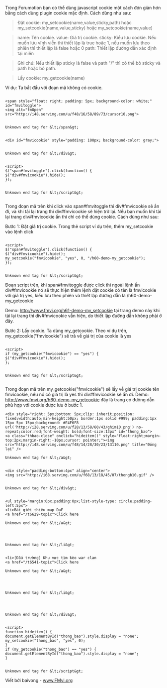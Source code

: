 Trong Forumotion bạn có thể dùng javascript cookie một cách đơn giản hơn bằng cách dùng plugin cookie mặc định. Cách dùng như sau:

> Đặt cookie: my\_setcookie(name,value,sticky,path) hoặc my\_setcookie(name,value,sticky) hoặc my\_setcookie(name,value)

> name: Tên cookie.
> value: Giá trị cookie.
> sticky: Kiểu lưu cookie. Nếu muốn lưu vĩnh viễn thì thiết lập là true hoặc 1, nếu muốn lưu theo phiên thì thiết lập là false hoặc 0
> path: Thiết lập đường dẫn xác định tại miền

> Ghi chú: Nếu thiết lập sticky là false và path "/" thì có thể bỏ sticky và path hoặc bỏ path.

> Lấy cookie: my\_getcookie(name)




Ví dụ: Ta bắt đầu với đoạn mã không có cookie.

```

<span style="float: right; padding: 5px; background-color: white;" id="fmvitoggle">
<img alt="fmOpen" src="http://i48.servimg.com/u/f48/16/58/89/73/cursor10.png">


Unknown end tag for &lt;/span&gt;


<div id="fmvicookie" style="padding: 100px; background-color: gray;">


Unknown end tag for &lt;/div&gt;


<script>
$("span#fmvitoggle").click(function() {
$("div#fmvicookie").hide();
});


Unknown end tag for &lt;/script&gt;


```


Trong đoạn mã trên khi click vào span#fmvitoggle thì div#fmvicookie sẽ ẩn đi, và khi tải lại trang thì div#fmvicookie sẽ hiện trở lại.
Nếu bạn muốn khi tải lại trang div#fmvicookie ẩn thì chỉ có thể dùng cookie. Cách dùng như sau:

Bước 1: Đặt giá trị cookie. Trong thẻ script ví dụ trên, thêm my\_setcookie vào lệnh click

```

<script>
$("span#fmvitoggle").click(function() {
$("div#fmvicookie").hide();
my_setcookie("fmvicookie", "yes", 0, "/h60-demo-my_getcookie");
});


Unknown end tag for &lt;/script&gt;

```



Đoạn script trên, khi span#fmvitoggle được click thì ngoài lệnh ẩn div#fmvicookie nó sẽ thực hiện thêm lệnh đặt cookie có tên là fmvicookie với giá trị yes, kiểu lưu theo phiên và thiết lập đường dẫn là /h60-demo-my\_getcookie

Demo:    http://www.fmvi.org/h61-demo-my_setcookie tại trang demo này khi tải lại trang thì div#fmvicookie vẫn hiện, do thiết lập đường dẫn không phải ở đây.


Bước 2: Lấy cookie. Ta dùng my\_getcookie. Theo ví dụ trên, my\_getcookie("fmvicookie") sẽ trả về giá trị của cookie là yes

```

<script>
if (my_getcookie("fmvicookie") == "yes") {
$("div#fmvicookie").hide();
};


Unknown end tag for &lt;/script&gt;


```


Trong đoạn mã trên my\_getcookie("fmvicookie") sẽ lấy về giá trị cookie tên fmvicookie, nếu nó có giá trị là yes thì div#fmvicookie sẽ ẩn đi.
Demo: http://www.fmvi.org/h60-demo-my_getcookie đây là trang có đường dẫn phù hợp với cookie được lưu ở bước 1.
```
<div style="right: 5px;bottom: 5px;clip: inherit;position: fixed;width:auto;min-height:50px; border:1px solid #999; padding:1px 15px 5px 15px;background: #E4F6F8 url('http://i28.servimg.com/u/f28/13/58/60/43/ghim10.png') no-repeat;color:red;font-weight: bold;font-size:13px" id="thong_bao">
<a class="thbao-close" onclick="hideitem()" style="float:right;margin-top:2px;margin-right:-10px;cursor: pointer;"><img src="http://i48.servimg.com/u/f48/14/28/30/23/13110.png" title="Đóng lại" />

Unknown end tag for &lt;/a&gt;


<div style="padding-bottom:4px" align="center">
<img src="http://i68.servimg.com/u/f68/13/18/45/07/thongb10.gif" />


Unknown end tag for &lt;/div&gt;


<ul style="margin:0px;padding:0px;list-style-type: circle;padding-left:5px">
<li>Bài giới thiệu map DaF
<a href="/t6629-topic">Click here

Unknown end tag for &lt;/a&gt;




Unknown end tag for &lt;/li&gt;


<li>[Đấu trường] Khu vực tìm kèo war clan
<a href="/t6541-topic">Click here

Unknown end tag for &lt;/a&gt;




Unknown end tag for &lt;/li&gt;




Unknown end tag for &lt;/div&gt;


<script>
function hideitem() {
document.getElementById("thong_bao").style.display = "none";
my_setcookie("thong_bao", "yes", 0);
}
if (my_getcookie("thong_bao") == "yes") {
document.getElementById("thong_bao").style.display = "none";
}


Unknown end tag for &lt;/script&gt;

```

Viết bởi baivong - www.FMvi.org